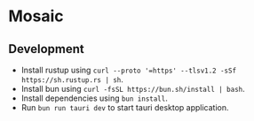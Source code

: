 # Mosaic 

## Development
* Install rustup using `curl --proto '=https' --tlsv1.2 -sSf https://sh.rustup.rs | sh`.
* Install bun using `curl -fsSL https://bun.sh/install | bash`.
* Install dependencies using `bun install`.
* Run `bun run tauri dev` to start tauri desktop application.
